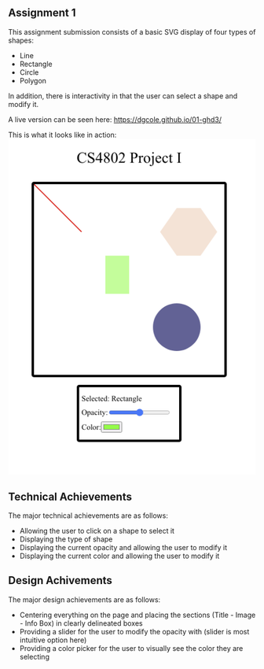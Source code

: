 Assignment 1
---
This assignment submission consists of a basic SVG display of four types of shapes:
* Line
* Rectangle
* Circle
* Polygon

In addition, there is interactivity in that the user can select a shape and modify it. 

A live version can be seen here: https://dgcole.github.io/01-ghd3/

This is what it looks like in action:
![Page](page.png)

Technical Achievements
---
The major technical achievements are as follows:
* Allowing the user to click on a shape to select it
* Displaying the type of shape
* Displaying the current opacity and allowing the user to modify it
* Displaying the current color and allowing the user to modify it

Design Achivements
---
The major design achievements are as follows:
* Centering everything on the page and placing the sections (Title - Image - Info Box) in clearly delineated boxes
* Providing a slider for the user to modify the opacity with (slider is most intuitive option here)
* Providing a color picker for the user to visually see the color they are selecting